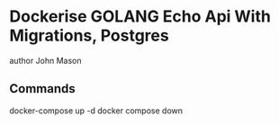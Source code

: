 # Dockerise GOLANG Echo Api With Migrations, Postgres 
author John Mason


## Commands 
docker-compose up -d
docker compose down 

